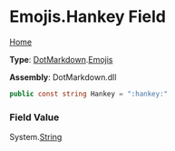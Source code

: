 # Emojis\.Hankey Field

[Home](../../../README.md)

**Type**: [DotMarkdown](../../README.md)\.[Emojis](../README.md)

**Assembly**: DotMarkdown\.dll

```csharp
public const string Hankey = ":hankey:"
```

### Field Value

System\.[String](https://docs.microsoft.com/en-us/dotnet/api/system.string)